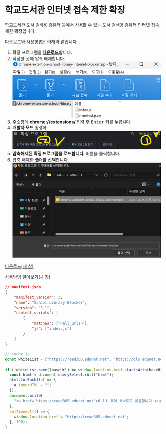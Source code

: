 # 학교도서관 인터넷 접속 제한 확장

학교도서관 도서 검색용 컴퓨터 등에서 사용할 수 있는 도서 검색용 컴퓨터 인터넷 접속 제한 확장입니다.

다운로드와 사용방법은 아래와 같습니다.

1. 확장 프로그램을 [**다운로드**](https://raw.githubusercontent.com/freebird920/slat-markdown/main/attachment/chrome-extention-school-library-internet-blocker/chrome-extention-school-library-internet-blocker.zip)합니다.
1. 적당한 곳에 압축 해제합니다.
![img-blog-block-extention-01.png](https://github.com/freebird920/slat-markdown/blob/main/img/img-blog-block-extention-02.png?raw=true)
1. 주소창에 **chrome://extensions/** 입력 후 <kbd>Enter</kbd> 키를 누릅니다.
1. **개발자 모드** 활성화
![img-blog-block-extention-01.png](https://github.com/freebird920/slat-markdown/blob/main/img/img-blog-block-extention-01.png?raw=true)
1. **압축해제된 확장 프로그램을 로드합니다.** 버튼을 클릭합니다.
1. 압축 해제한 **폴더를 선택**합니다.
![img-blog-block-extention-01.png](https://github.com/freebird920/slat-markdown/blob/main/img/img-blog-block-extention-03.png?raw=true)




[다운로드(새 창)](https://drive.google.com/file/d/1r-TKmMdX71RPvaCrB3YMY-cE2weHAdrI/view?usp=drive_link)

[사용방법 알아보기(새 창)](https://blog.naver.com/freebird_han/223400130467)


```json
// manifest.json
{
    "manifest_version": 3,
    "name": "School Library Blocker",
    "version": "0.1",
    "content_scripts": [
        {
            "matches": ["<all_urls>"],
            "js": ["index.js"]
        }
    ]
}
```

```javascript
// index.js
const whiteList = ["https://read365.edunet.net", "https://dls.edunet.net", "https://www.slat.or.kr", "https://slat2.vercel.app/"];

if (!whiteList.some((baseUrl) => window.location.href.startsWith(baseUrl))) {
  const html = document.querySelectorAll("html");
  html.forEach((a) => {
    a.innerHTML = "";
  });
  document.write(
    "<a href='https://read365.edunet.net'>0.1초 후에 독서로로 이동합니다.</a>"
  );
  setTimeout(() => {
    window.location.href = "https://read365.edunet.net";
  }, 100);
}
```
